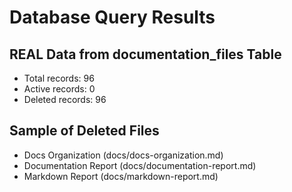 # Database Query Results
    
## REAL Data from documentation_files Table

- Total records: 96
- Active records: 0
- Deleted records: 96

## Sample of Deleted Files

- Docs Organization (docs/docs-organization.md)
- Documentation Report (docs/documentation-report.md)
- Markdown Report (docs/markdown-report.md)

